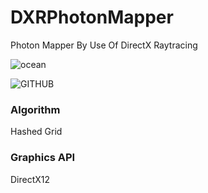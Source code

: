 # DXRPhotonMapper
Photon Mapper By Use Of DirectX Raytracing

![ocean](https://github.com/AngularSpectrumMTD/DXR_PhotonMapper/assets/65929274/ec2301f1-7c04-42d4-9a70-677efa15e21a)

![GITHUB](https://github.com/AngularSpectrumMTD/DXR_PhotonMapper/assets/65929274/79a418f4-5fc3-4d47-b188-de15a7247271)

### Algorithm
Hashed Grid

### Graphics API
DirectX12

